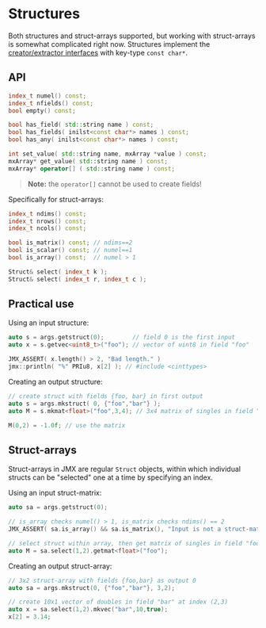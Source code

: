 
# Structures

Both structures and struct-arrays supported, but working with struct-arrays is somewhat complicated right now. Structures implement the [creator/extractor interfaces](jmx/more/interface) with key-type `const char*`.

## API

```cpp
index_t numel() const;
index_t nfields() const;
bool empty() const;

bool has_field( std::string name ) const;
bool has_fields( inilst<const char*> names ) const;
bool has_any( inilst<const char*> names ) const;

int set_value( std::string name, mxArray *value ) const;
mxArray* get_value( std::string name ) const;
mxArray* operator[] ( std::string name ) const;
```

> **Note:** the `operator[]` cannot be used to create fields!

Specifically for struct-arrays:
```cpp
index_t ndims() const;
index_t nrows() const;
index_t ncols() const;

bool is_matrix() const; // ndims==2
bool is_scalar() const; // numel==1
bool is_array() const;  // numel > 1

Struct& select( index_t k );
Struct& select( index_t r, index_t c );
```

## Practical use

Using an input structure:
```cpp
auto s = args.getstruct(0);        // field 0 is the first input
auto x = s.getvec<uint8_t>("foo"); // vector of uint8 in field "foo"

JMX_ASSERT( x.length() > 2, "Bad length." )
jmx::println( "%" PRIu8, x[2] ); // #include <cinttypes>
```

Creating an output structure:
```cpp
// create struct with fields {foo, bar} in first output
auto s = args.mkstruct( 0, {"foo","bar"} );
auto M = s.mkmat<float>("foo",3,4); // 3x4 matrix of singles in field "foo"

M(0,2) = -1.0f; // use the matrix
```

## Struct-arrays

Struct-arrays in JMX are regular `Struct` objects, within which individual structs can be "selected" one at a time by specifying an index. 

Using an input struct-matrix:
```cpp
auto sa = args.getstruct(0);

// is_array checks numel() > 1, is_matrix checks ndims() == 2
JMX_ASSERT( sa.is_array() && sa.is_matrix(), "Input is not a struct-matrix." )

// select struct within array, then get matrix of singles in field "foo"
auto M = sa.select(1,2).getmat<float>("foo");
```

Creating an output struct-array:
```cpp
// 3x2 struct-array with fields {foo,bar} as output 0
auto sa = args.mkstruct(0, {"foo","bar"}, 3,2); 

// create 10x1 vector of doubles in field "bar" at index (2,3)
auto x = sa.select(1,2).mkvec("bar",10,true);
x[2] = 3.14;
```

